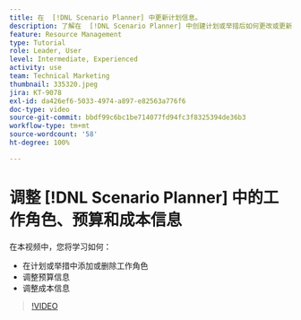 ```yaml
---
title: 在  [!DNL Scenario Planner] 中更新计划信息。
description: 了解在  [!DNL Scenario Planner] 中创建计划或举措后如何更改或更新工作角色、预算或成本信息。
feature: Resource Management
type: Tutorial
role: Leader, User
level: Intermediate, Experienced
activity: use
team: Technical Marketing
thumbnail: 335320.jpeg
jira: KT-9078
exl-id: da426ef6-5033-4974-a897-e82563a776f6
doc-type: video
source-git-commit: bbdf99c6bc1be714077fd94fc3f8325394de36b3
workflow-type: tm+mt
source-wordcount: '58'
ht-degree: 100%

---
```


# 调整 [!DNL Scenario Planner] 中的工作角色、预算和成本信息

在本视频中，您将学习如何：

* 在计划或举措中添加或删除工作角色
* 调整预算信息
* 调整成本信息

>[!VIDEO](https://video.tv.adobe.com/v/335320/?quality=12&learn=on&enablevpops=1)
